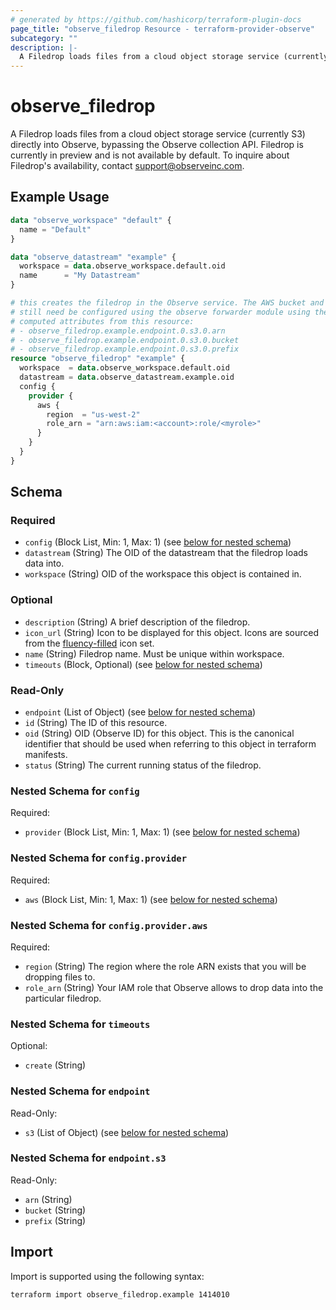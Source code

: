 ```yaml
---
# generated by https://github.com/hashicorp/terraform-plugin-docs
page_title: "observe_filedrop Resource - terraform-provider-observe"
subcategory: ""
description: |-
  A Filedrop loads files from a cloud object storage service (currently S3) directly into Observe, bypassing the Observe collection API. Filedrop is currently in preview and is not available by default. To inquire about Filedrop's availability, contact support@observeinc.com.
---
```

# observe_filedrop

A Filedrop loads files from a cloud object storage service (currently S3) directly into Observe, bypassing the Observe collection API. Filedrop is currently in preview and is not available by default. To inquire about Filedrop's availability, contact support@observeinc.com.
## Example Usage
```terraform
data "observe_workspace" "default" {
  name = "Default"
}

data "observe_datastream" "example" {
  workspace = data.observe_workspace.default.oid
  name      = "My Datastream"
}

# this creates the filedrop in the Observe service. The AWS bucket and forwarders will
# still need be configured using the observe forwarder module using the following
# computed attributes from this resource:
# - observe_filedrop.example.endpoint.0.s3.0.arn
# - observe_filedrop.example.endpoint.0.s3.0.bucket
# - observe_filedrop.example.endpoint.0.s3.0.prefix
resource "observe_filedrop" "example" {
  workspace  = data.observe_workspace.default.oid
  datastream = data.observe_datastream.example.oid
  config {
    provider {
      aws {
        region  = "us-west-2"
        role_arn = "arn:aws:iam:<account>:role/<myrole>"
      }
    }
  }
}
```
<!-- schema generated by tfplugindocs -->
## Schema

### Required

- `config` (Block List, Min: 1, Max: 1) (see [below for nested schema](#nestedblock--config))
- `datastream` (String) The OID of the datastream that the filedrop loads data into.
- `workspace` (String) OID of the workspace this object is contained in.

### Optional

- `description` (String) A brief description of the filedrop.
- `icon_url` (String) Icon to be displayed for this object. Icons are sourced from the [fluency-filled](https://icons8.com/icons/fluency-systems-filled) icon set.
- `name` (String) Filedrop name. Must be unique within workspace.
- `timeouts` (Block, Optional) (see [below for nested schema](#nestedblock--timeouts))

### Read-Only

- `endpoint` (List of Object) (see [below for nested schema](#nestedatt--endpoint))
- `id` (String) The ID of this resource.
- `oid` (String) OID (Observe ID) for this object. This is the canonical identifier that
should be used when referring to this object in terraform manifests.
- `status` (String) The current running status of the filedrop.

<a id="nestedblock--config"></a>
### Nested Schema for `config`

Required:

- `provider` (Block List, Min: 1, Max: 1) (see [below for nested schema](#nestedblock--config--provider))

<a id="nestedblock--config--provider"></a>
### Nested Schema for `config.provider`

Required:

- `aws` (Block List, Min: 1, Max: 1) (see [below for nested schema](#nestedblock--config--provider--aws))

<a id="nestedblock--config--provider--aws"></a>
### Nested Schema for `config.provider.aws`

Required:

- `region` (String) The region where the role ARN exists that you will be dropping files to.
- `role_arn` (String) Your IAM role that Observe allows to drop data into the particular filedrop.




<a id="nestedblock--timeouts"></a>
### Nested Schema for `timeouts`

Optional:

- `create` (String)


<a id="nestedatt--endpoint"></a>
### Nested Schema for `endpoint`

Read-Only:

- `s3` (List of Object) (see [below for nested schema](#nestedobjatt--endpoint--s3))

<a id="nestedobjatt--endpoint--s3"></a>
### Nested Schema for `endpoint.s3`

Read-Only:

- `arn` (String)
- `bucket` (String)
- `prefix` (String)
## Import
Import is supported using the following syntax:
```shell
terraform import observe_filedrop.example 1414010
```
